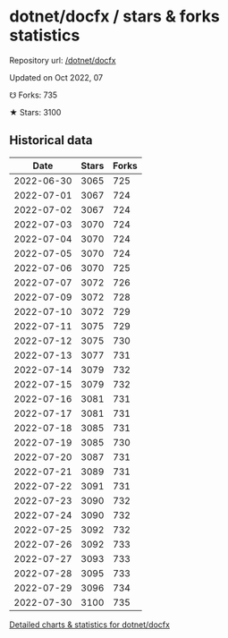 # dotnet/docfx / stars & forks statistics

Repository url: [/dotnet/docfx](https://github.com/dotnet/docfx)

Updated on Oct 2022, 07

☋ Forks: 735

★ Stars: 3100

## Historical data
| Date | Stars | Forks |
|------|-------|-------|
| 2022-06-30 | 3065 | 725 | 
| 2022-07-01 | 3067 | 724 | 
| 2022-07-02 | 3067 | 724 | 
| 2022-07-03 | 3070 | 724 | 
| 2022-07-04 | 3070 | 724 | 
| 2022-07-05 | 3070 | 724 | 
| 2022-07-06 | 3070 | 725 | 
| 2022-07-07 | 3072 | 726 | 
| 2022-07-09 | 3072 | 728 | 
| 2022-07-10 | 3072 | 729 | 
| 2022-07-11 | 3075 | 729 | 
| 2022-07-12 | 3075 | 730 | 
| 2022-07-13 | 3077 | 731 | 
| 2022-07-14 | 3079 | 732 | 
| 2022-07-15 | 3079 | 732 | 
| 2022-07-16 | 3081 | 731 | 
| 2022-07-17 | 3081 | 731 | 
| 2022-07-18 | 3085 | 731 | 
| 2022-07-19 | 3085 | 730 | 
| 2022-07-20 | 3087 | 731 | 
| 2022-07-21 | 3089 | 731 | 
| 2022-07-22 | 3091 | 731 | 
| 2022-07-23 | 3090 | 732 | 
| 2022-07-24 | 3090 | 732 | 
| 2022-07-25 | 3092 | 732 | 
| 2022-07-26 | 3092 | 733 | 
| 2022-07-27 | 3093 | 733 | 
| 2022-07-28 | 3095 | 733 | 
| 2022-07-29 | 3096 | 734 | 
| 2022-07-30 | 3100 | 735 | 


[Detailed charts & statistics for dotnet/docfx](https://reviewgithub.com/rep/dotnet/docfx)
